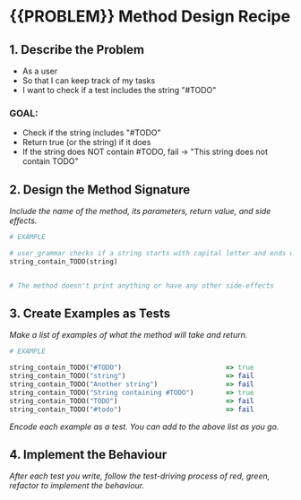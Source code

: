 # {{PROBLEM}} Method Design Recipe

## 1. Describe the Problem

- As a user
- So that I can keep track of my tasks
- I want to check if a test includes the string "#TODO"

### GOAL:

- Check if the string includes "#TODO"
- Return true (or the string) if it does
- If the string does NOT contain #TODO, fail -> "This string does not contain TODO"

## 2. Design the Method Signature

_Include the name of the method, its parameters, return value, and side effects._

```ruby
# EXAMPLE

# user_grammar checks if a string starts with capital letter and ends with a punctation mark
string_contain_TODO(string)


# The method doesn't print anything or have any other side-effects
```

## 3. Create Examples as Tests

_Make a list of examples of what the method will take and return._

```ruby
# EXAMPLE

string_contain_TODO("#TODO")                          => true
string_contain_TODO("string")                         => fail
string_contain_TODO("Another string")                 => fail
string_contain_TODO("String containing #TODO")        => true
string_contain_TODO("TODO")                           => fail
string_contain_TODO("#todo")                          => fail

```

_Encode each example as a test. You can add to the above list as you go._

## 4. Implement the Behaviour

_After each test you write, follow the test-driving process of red, green, refactor to implement the behaviour._
